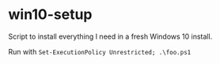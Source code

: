 # win10-setup
Script to install everything I need in a fresh Windows 10 install.

Run with `Set-ExecutionPolicy Unrestricted; .\foo.ps1`
